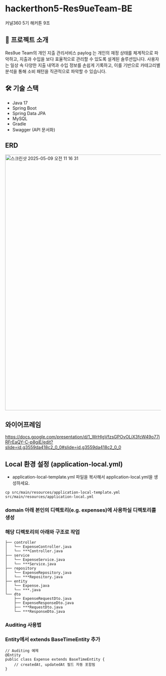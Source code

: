 # hackerthon5-Res9ueTeam-BE
커널360 5기 해커톤 9조

## 🎯 프로젝트 소개
Res9ue Team의 개인 지출 관리서비스 paylog 는 개인의 재정 상태를 체계적으로 파악하고, 지출과 수입을 보다 효율적으로 관리할 수 있도록 설계된 솔루션입니다.
사용자는 일상 속 다양한 지출 내역과 수입 정보를 손쉽게 기록하고, 이를 기반으로 카테고리별 분석을 통해 소비 패턴을 직관적으로 파악할 수 있습니다.

## 🛠 기술 스택
- Java 17
- Spring Boot
- Spring Data JPA
- MySQL
- Gradle
- Swagger (API 문서화)

## ERD
<img width="829" alt="스크린샷 2025-05-09 오전 11 16 31" src="https://github.com/user-attachments/assets/22b2b40e-8984-4b12-89f3-a37a0abb4ab0" />

## 와이어프레임
https://docs.google.com/presentation/d/1_WrHlgVfzsGPOvOLiX3fcW49o77jRFrEaQY-C-p8giE/edit?slide=id.g3559da418c2_0_0#slide=id.g3559da418c2_0_0

## Local 환경 설정 (application-local.yml)
- application-local-template.yml 파일을 복사해서 application-local.yml을 생성하세요.

```cp src/main/resources/application-local-template.yml src/main/resources/application-local.yml```

### domain 아래 본인의 디렉토리(e.g. expenses)에 사용하실 디렉토리를 생성
### 해당 디렉토리의 아래와 구조로 작업
```
├── controller
│   └── ExpenseController.java
│   └── ***Controller.java
├── service
│   └── ExpenseService.java
│   └── ***Service.java
├── repository
│   └── ExpenseRepository.java
│   └── ***Repository.java
├── entity
│   └── Expense.java
│   └── ***.java
└── dto
    ├── ExpenseRequestDto.java
    ├── ExpenseResponseDto.java
    ├── ***RequestDto.java
    └── ***ResponseDto.java
```

### Auditing 사용법
### Entity에서 extends BaseTimeEntity 추가
```
// Auditing 예제
@Entity
public class Expense extends BaseTimeEntity {
    // createdAt, updatedAt 필드 자동 포함됨
}
```
